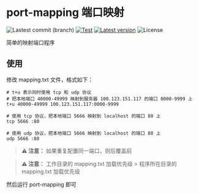 # port-mapping 端口映射

![Lastest commit (branch)](https://img.shields.io/github/last-commit/share121/port-mapping/master)
[![Test](https://github.com/share121/port-mapping/workflows/Test/badge.svg)](https://github.com/share121/port-mapping/actions)
[![Latest version](https://img.shields.io/crates/v/port-mapping.svg)](https://crates.io/crates/port-mapping)
![License](https://img.shields.io/crates/l/port-mapping.svg)

简单的映射端口程序

## 使用

修改 mapping.txt 文件，格式如下：

```
# t+u 表示同时使用 tcp 和 udp 协议
# 把本地端口 40000-49999 映射到服务器 100.123.151.117 的端口 0000-9999 上
t+u 40000-49999 100.123.151.117:0000-9999

# 使用 tcp 协议，把本地端口 5666 映射到 localhost 的端口 80 上
tcp 5666 :80

# 使用 udp 协议，把本地端口 5666 映射到 localhost 的端口 80 上
udp 5666 :80
```

> **⚠️ 注意：** 如果重复配置同一端口，则后覆盖前

> **⚠️ 注意：** 工作目录的 mapping.txt 加载优先级 > 程序所在目录的 mapping.txt
> 加载优先级

然后运行 port-mapping 即可
